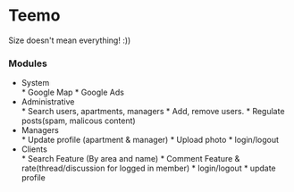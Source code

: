 Teemo
=====

Size doesn't mean everything! :))

<h3>Modules</h3>
<ul>
<li>System</li>
* Google Map
* Google Ads

<li>Administrative</li>
* Search users, apartments, managers
* Add, remove users.
* Regulate posts(spam, malicous content)

<li>Managers</li>
* Update profile (apartment & manager)
* Upload photo
* login/logout 

<li>Clients</li>
* Search Feature (By area and name)
* Comment Feature & rate(thread/discussion for logged in member)
* login/logout
* update profile
<ul>
